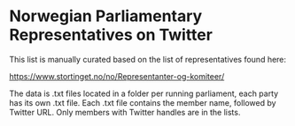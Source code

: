 # Norwegian Parliamentary Representatives on Twitter

This list is manually curated based on the list of representatives found here:

https://www.stortinget.no/no/Representanter-og-komiteer/

The data is .txt files located in a folder per running parliament, each party has its own .txt file. Each .txt file contains the member name, followed by Twitter URL. Only members with Twitter handles are in the lists.
